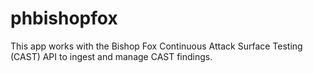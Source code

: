 # phbishopfox
This app works with the Bishop Fox Continuous Attack Surface Testing (CAST) API to ingest and manage CAST findings.
